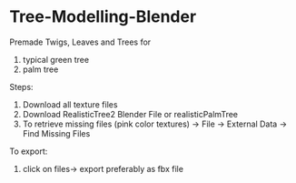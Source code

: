 # Tree-Modelling-Blender
Premade Twigs, Leaves and Trees for 
1. typical green tree
2. palm tree


Steps:
1. Download all texture files
2. Download RealisticTree2 Blender File or realisticPalmTree 
3. To retrieve missing files (pink color textures)
    -> File -> External Data -> Find Missing Files

To export:
1. click on files-> export preferably as fbx file
